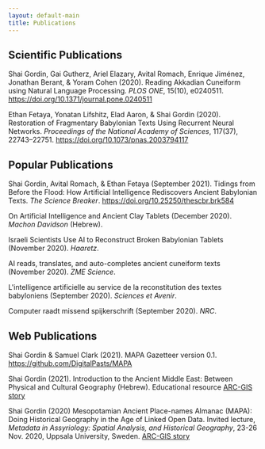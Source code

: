 ```yaml
---
layout: default-main
title: Publications
---
```


## Scientific Publications <i class="fas fa-book"></i>

Shai Gordin, Gai Gutherz, Ariel Elazary, Avital Romach, Enrique Jiménez, Jonathan Berant, & Yoram Cohen (2020). Reading Akkadian Cuneiform using Natural Language Processing. _PLOS ONE_, 15(10), e0240511. [https://doi.org/10.1371/journal.pone.0240511 <i class="fas fa-external-link-square-alt"></i>](https://doi.org/10.1371/journal.pone.0240511)

Ethan Fetaya, Yonatan Lifshitz, Elad Aaron, & Shai Gordin (2020). Restoration of Fragmentary Babylonian Texts Using Recurrent Neural Networks. _Proceedings of the National Academy of Sciences_, 117(37), 22743–22751. [https://doi.org/10.1073/pnas.2003794117 <i class="fas fa-external-link-square-alt"></i>](https://doi.org/10.1073/pnas.2003794117)

## Popular Publications <i class="far fa-newspaper"></i>

Shai Gordin, Avital Romach, & Ethan Fetaya (September 2021). Tidings from Before the Flood: How Artificial Intelligence Rediscovers Ancient Babylonian Texts. _The Science Breaker_. [https://doi.org/10.25250/thescbr.brk584 <i class="fas fa-external-link-square-alt"></i>](https://doi.org/10.25250/thescbr.brk584)

On Artificial Intelligence and Ancient Clay Tablets (December 2020). _Machon Davidson_ (Hebrew). [<i class="fas fa-external-link-square-alt"></i>](https://davidson.weizmann.ac.il/online/firefly/%D7%A2%D7%9C-%D7%91%D7%99%D7%A0%D7%94-%D7%9E%D7%9C%D7%90%D7%9B%D7%95%D7%AA%D7%99%D7%AA-%D7%95%D7%9C%D7%95%D7%97%D7%95%D7%AA-%D7%97%D7%A8%D7%A1-%D7%A2%D7%AA%D7%99%D7%A7%D7%99%D7%9D)

Israeli Scientists Use AI to Reconstruct Broken Babylonian Tablets (November 2020). _Haaretz_. [<i class="fas fa-external-link-square-alt"></i>](https://www.haaretz.com/israel-news/scientists-artificial-intelligence-babylonian-tablets-cuneiform-script-israel-1.9284653)

AI reads, translates, and auto-completes ancient cuneiform texts (November 2020). _ZME Science_. [<i class="fas fa-external-link-square-alt"></i>](https://www.zmescience.com/science/ai-reads-translates-cuneiform-052352/)

L'intelligence artificielle au service de la reconstitution des textes babyloniens (September 2020). _Sciences et Avenir_. [<i class="fas fa-external-link-square-alt"></i>](https://www.sciencesetavenir.fr/archeo-paleo/archeologie/l-intelligence-artificielle-au-service-de-la-reconstitution-des-textes-babyloniens_147234)

Computer raadt missend spijkerschrift (September 2020). _NRC_. [<i class="fas fa-external-link-square-alt"></i>](https://www.nrc.nl/nieuws/2020/09/07/computer-raadt-missend-spijkerschrift-a4011043)

## Web Publications <i class="fas fa-globe"></i>

Shai Gordin & Samuel Clark (2021). MAPA Gazetteer version 0.1. [https://github.com/DigitalPasts/MAPA <i class="fas fa-external-link-square-alt"></i>](https://github.com/DigitalPasts/MAPA)

Shai Gordin (2021). Introduction to the Ancient Middle East: Between Physical and Cultural Geography (Hebrew). Educational resource [ARC-GIS story <i class="fas fa-external-link-square-alt"></i>](https://www.arcgis.com/apps/MapJournal/index.html?appid=0d8ea53679044b78b8237690b5e4c842)

Shai Gordin (2020) Mesopotamian Ancient Place-names Almanac (MAPA): Doing Historical Geography in the Age of Linked Open Data. Invited lecture, *Metadata in Assyriology: Spatial Analysis, and Historical Geography*, 23-26 Nov. 2020, Uppsala University, Sweden. [ARC-GIS story <i class="fas fa-external-link-square-alt"></i>](https://arcg.is/0mLyC8)

